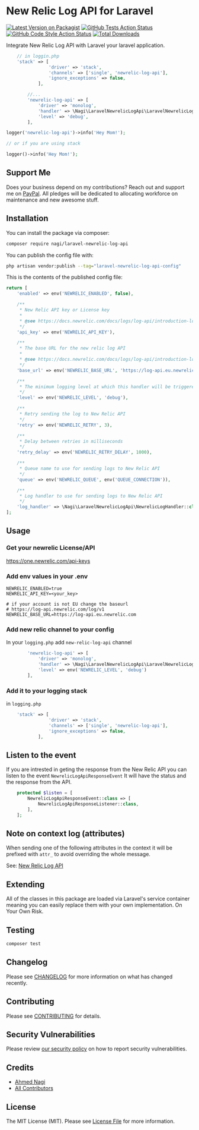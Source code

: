 # New Relic Log API for Laravel

[![Latest Version on Packagist](https://img.shields.io/packagist/v/nagi/laravel-newrelic-log-api.svg?style=flat-square)](https://packagist.org/packages/nagi/laravel-newrelic-log-api)
[![GitHub Tests Action Status](https://img.shields.io/github/actions/workflow/status/nagi1/laravel-newrelic-log-api/run-tests.yml?branch=dev&label=tests&style=flat-square)](https://github.com/nagi1/laravel-newrelic-log-api/actions?query=workflow%3Arun-tests+branch%3Adev)
[![GitHub Code Style Action Status](https://img.shields.io/github/actions/workflow/status/nagi1/laravel-newrelic-log-api/fix-php-code-style-issues.yml?branch=dev&label=code%20style&style=flat-square)](https://github.com/nagi1/laravel-newrelic-log-api/actions?query=workflow%3A"Fix+PHP+code+style+issues"+branch%3Adev)
[![Total Downloads](https://img.shields.io/packagist/dt/nagi/laravel-newrelic-log-api.svg?style=flat-square)](https://packagist.org/packages/nagi/laravel-newrelic-log-api)

Integrate New Relic Log API with Laravel your laravel application.

```php
    // in loggin.php
    'stack' => [
                'driver' => 'stack',
                'channels' => ['single', 'newrelic-log-api'],
                'ignore_exceptions' => false,
            ],

        //...
        'newrelic-log-api' => [
            'driver' => 'monolog',
            'handler' => \Nagi\LaravelNewrelicLogApi\LaravelNewrelicLogApi::logHandler(),
            'level' => 'debug',
        ],
```

```php
logger('newrelic-log-api')->info('Hey Mom!');

// or if you are using stack

logger()->info('Hey Mom!');
```

## Support Me

Does your business depend on my contributions? Reach out and support me on [PayPal](https://www.paypal.com/paypalme/nagix1). All pledges will be dedicated to allocating workforce on maintenance and new awesome stuff.

## Installation

You can install the package via composer:

```bash
composer require nagi/laravel-newrelic-log-api
```

You can publish the config file with:

```bash
php artisan vendor:publish --tag="laravel-newrelic-log-api-config"
```

This is the contents of the published config file:

```php
return [
    'enabled' => env('NEWRELIC_ENABLED', false),

    /**
     * New Relic API key or License key
     *
     * @see https://docs.newrelic.com/docs/logs/log-api/introduction-log-api/#setup
     */
    'api_key' => env('NEWRELIC_API_KEY'),

    /**
     * The base URL for the new relic log API
     *
     * @see https://docs.newrelic.com/docs/logs/log-api/introduction-log-api/#endpoint
     */
    'base_url' => env('NEWRELIC_BASE_URL', 'https://log-api.eu.newrelic.com'),

    /**
     * The minimum logging level at which this handler will be triggered
     */
    'level' => env('NEWRELIC_LEVEL', 'debug'),

    /**
     * Retry sending the log to New Relic API
     */
    'retry' => env('NEWRELIC_RETRY', 3),

    /**
     * Delay between retries in milliseconds
     */
    'retry_delay' => env('NEWRELIC_RETRY_DELAY', 1000),

    /**
     * Queue name to use for sending logs to New Relic API
     */
    'queue' => env('NEWRELIC_QUEUE', env('QUEUE_CONNECTION')),

    /**
     * Log handler to use for sending logs to New Relic API
     */
    'log_handler' => \Nagi\LaravelNewrelicLogApi\NewrelicLogHandler::class,
];

```

## Usage

### Get your newrelic License/API

https://one.newrelic.com/api-keys

### Add env values in your .env

```
NEWRELIC_ENABLED=true
NEWRELIC_API_KEY=<your_key>

# if your account is not EU change the baseurl
# https://log-api.newrelic.com/log/v1
NEWRELIC_BASE_URL=https://log-api.eu.newrelic.com

```

### Add new relic channel to your config

In your `logging.php` add `new-relic-log-api` channel

```php
        'newrelic-log-api' => [
            'driver' => 'monolog',
            'handler' => \Nagi\LaravelNewrelicLogApi\LaravelNewrelicLogApi::logHandler(),
            'level' => env('NEWRELIC_LEVEL', 'debug')
        ],

```

### Add it to your logging stack

in `logging.php`

```php
    'stack' => [
                'driver' => 'stack',
                'channels' => ['single', 'newrelic-log-api'],
                'ignore_exceptions' => false,
            ],
```

## Listen to the event

If you are intrested in geting the response from the New Relic API you can listen to the event `NewrelicLogApiResponseEvent` It will have the status and the response from the API.

```php
    protected $listen = [
        NewrelicLogApiResponseEvent::class => [
            NewrelicLogApiResponseListener::class,
        ],
    ];
```

##

## Note on context log (attributes)

When sending one of the following attributes in the context it will be prefixed with `attr_` to avoid overriding the whole message.

See: [New Relic Log API](https://docs.newrelic.com/docs/logs/log-api/introduction-log-api/#attributes)

## Extending

All of the classes in this package are loaded via Laravel's service container meaning you can easily replace them with your own implementation. On Your Own Risk.

## Testing

```bash
composer test
```

## Changelog

Please see [CHANGELOG](CHANGELOG.md) for more information on what has changed recently.

## Contributing

Please see [CONTRIBUTING](CONTRIBUTING.md) for details.

## Security Vulnerabilities

Please review [our security policy](../../security/policy) on how to report security vulnerabilities.

## Credits

-   [Ahmed Nagi](https://github.com/nagi1)
-   [All Contributors](../../contributors)

## License

The MIT License (MIT). Please see [License File](LICENSE.md) for more information.
